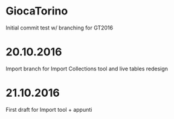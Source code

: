 # GiocaTorino
Initial commit test w/ branching for GT2016
# 20.10.2016
Import branch for Import Collections tool and live tables redesign
# 21.10.2016
First draft for Import tool + appunti
